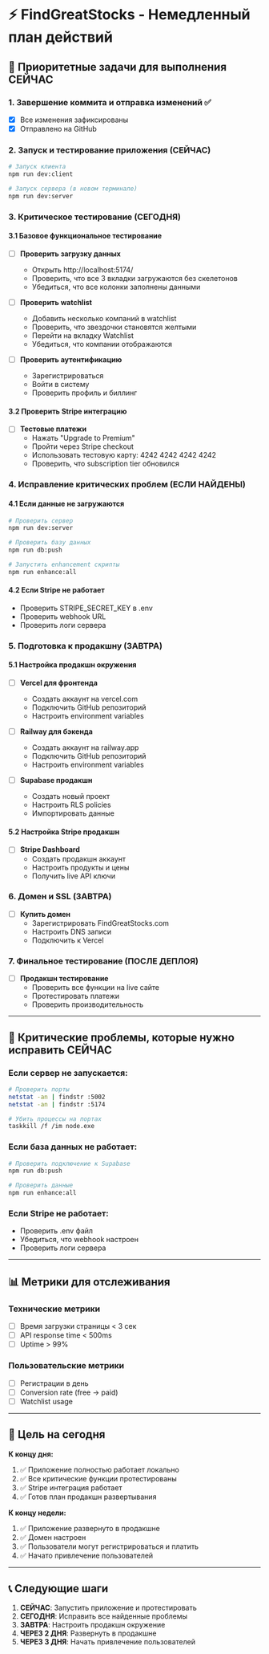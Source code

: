 # ⚡ FindGreatStocks - Немедленный план действий

## 🎯 Приоритетные задачи для выполнения СЕЙЧАС

### 1. Завершение коммита и отправка изменений ✅
- [x] Все изменения зафиксированы
- [x] Отправлено на GitHub

### 2. Запуск и тестирование приложения (СЕЙЧАС)
```bash
# Запуск клиента
npm run dev:client

# Запуск сервера (в новом терминале)
npm run dev:server
```

### 3. Критическое тестирование (СЕГОДНЯ)

#### 3.1 Базовое функциональное тестирование
- [ ] **Проверить загрузку данных**
  - Открыть http://localhost:5174/
  - Проверить, что все 3 вкладки загружаются без скелетонов
  - Убедиться, что все колонки заполнены данными

- [ ] **Проверить watchlist**
  - Добавить несколько компаний в watchlist
  - Проверить, что звездочки становятся желтыми
  - Перейти на вкладку Watchlist
  - Убедиться, что компании отображаются

- [ ] **Проверить аутентификацию**
  - Зарегистрироваться
  - Войти в систему
  - Проверить профиль и биллинг

#### 3.2 Проверить Stripe интеграцию
- [ ] **Тестовые платежи**
  - Нажать "Upgrade to Premium"
  - Пройти через Stripe checkout
  - Использовать тестовую карту: 4242 4242 4242 4242
  - Проверить, что subscription tier обновился

### 4. Исправление критических проблем (ЕСЛИ НАЙДЕНЫ)

#### 4.1 Если данные не загружаются
```bash
# Проверить сервер
npm run dev:server

# Проверить базу данных
npm run db:push

# Запустить enhancement скрипты
npm run enhance:all
```

#### 4.2 Если Stripe не работает
- Проверить STRIPE_SECRET_KEY в .env
- Проверить webhook URL
- Проверить логи сервера

### 5. Подготовка к продакшну (ЗАВТРА)

#### 5.1 Настройка продакшн окружения
- [ ] **Vercel для фронтенда**
  - Создать аккаунт на vercel.com
  - Подключить GitHub репозиторий
  - Настроить environment variables

- [ ] **Railway для бэкенда**
  - Создать аккаунт на railway.app
  - Подключить GitHub репозиторий
  - Настроить environment variables

- [ ] **Supabase продакшн**
  - Создать новый проект
  - Настроить RLS policies
  - Импортировать данные

#### 5.2 Настройка Stripe продакшн
- [ ] **Stripe Dashboard**
  - Создать продакшн аккаунт
  - Настроить продукты и цены
  - Получить live API ключи

### 6. Домен и SSL (ЗАВТРА)
- [ ] **Купить домен**
  - Зарегистрировать FindGreatStocks.com
  - Настроить DNS записи
  - Подключить к Vercel

### 7. Финальное тестирование (ПОСЛЕ ДЕПЛОЯ)
- [ ] **Продакшн тестирование**
  - Проверить все функции на live сайте
  - Протестировать платежи
  - Проверить производительность

---

## 🚨 Критические проблемы, которые нужно исправить СЕЙЧАС

### Если сервер не запускается:
```bash
# Проверить порты
netstat -an | findstr :5002
netstat -an | findstr :5174

# Убить процессы на портах
taskkill /f /im node.exe
```

### Если база данных не работает:
```bash
# Проверить подключение к Supabase
npm run db:push

# Проверить данные
npm run enhance:all
```

### Если Stripe не работает:
- Проверить .env файл
- Убедиться, что webhook настроен
- Проверить логи сервера

---

## 📊 Метрики для отслеживания

### Технические метрики
- [ ] Время загрузки страницы < 3 сек
- [ ] API response time < 500ms
- [ ] Uptime > 99%

### Пользовательские метрики
- [ ] Регистрации в день
- [ ] Conversion rate (free → paid)
- [ ] Watchlist usage

---

## 🎯 Цель на сегодня

**К концу дня:**
1. ✅ Приложение полностью работает локально
2. ✅ Все критические функции протестированы
3. ✅ Stripe интеграция работает
4. ✅ Готов план продакшн развертывания

**К концу недели:**
1. ✅ Приложение развернуто в продакшне
2. ✅ Домен настроен
3. ✅ Пользователи могут регистрироваться и платить
4. ✅ Начато привлечение пользователей

---

## 📞 Следующие шаги

1. **СЕЙЧАС**: Запустить приложение и протестировать
2. **СЕГОДНЯ**: Исправить все найденные проблемы
3. **ЗАВТРА**: Настроить продакшн окружение
4. **ЧЕРЕЗ 2 ДНЯ**: Развернуть в продакшне
5. **ЧЕРЕЗ 3 ДНЯ**: Начать привлечение пользователей
